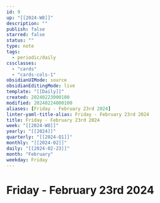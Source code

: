 ```yaml
---
id: 9
up: "[[2024-W8]]"
description: ""
publish: false
starred: false
status: ""
type: note
tags:
  - periodic/daily
cssclasses:
  - "cards"
  - "cards-cols-1"
obsidianUIMode: source
obsidianEditingMode: live
template: "[[Daily]]"
created: 20240223000100
modified: 20240224000100
aliases: [Friday - February 23rd 2024]
linter-yaml-title-alias: Friday - February 23rd 2024
title: Friday - February 23rd 2024
week: "[[2024-W8]]"
yearly: "[[2024]]"
quarterly: "[[2024-Q1]]"
monthly: "[[2024-02]]"
daily: "[[2024-02-23]]"
month: "February"
weekday: Friday
---
```


# Friday - February 23rd 2024

